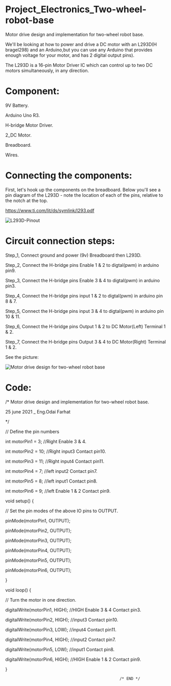 # Project_Electronics_Two-wheel-robot-base

Motor drive design and implementation for two-wheel robot base.

We'll be looking at how to power and drive a DC motor with an L293D(H brageI298) and an Arduino,but you can use any Arduino that provides enough voltage for your motor, and has 2 digital output pins).

The L293D is a 16-pin Motor Driver IC which can control up to two DC motors simultaneously, in any direction.


#  Component:

  9V Battery.
  
  Arduino Uno R3.
  
  H-bridge Motor Driver.

  2_DC Motor.
  
  Breadboard.
  
  Wires.

#  Connecting the components:

First, let's hook up the components on the breadboard. Below you'll see a pin diagram of the L293D - note the location of each of the pins, relative to the notch at the top.

https://www.ti.com/lit/ds/symlink/l293.pdf

![L293D-Pinout](https://user-images.githubusercontent.com/56201060/123439480-78ba6380-d5da-11eb-83e0-5c08f576a341.png)


#  Circuit connection steps:


Step_1, Connect ground and power (9v) Breadboard then L293D.

Step_2, Connect the H-bridge pins Enable 1 & 2 to digtal(pwm) in arduino pin9.

Step_3, Connect the H-bridge pins Enable 3 & 4 to digtal(pwm) in arduino pin3.

Step_4, Connect the H-bridge pins input 1 & 2 to digtal(pwm) in arduino pin 8 & 7.

Step_5, Connect the H-bridge pins input 3 & 4 to digtal(pwm) in arduino pin 10 & 11.

Step_6, Connect the H-bridge pins Output 1 & 2 to DC Motor(Left)  Terminal 1 & 2.

Step_7, Connect the H-bridge pins Output 3 & 4 to DC Motor(Right)  Terminal 1 & 2.

See the picture:

![Motor drive design  for two-wheel robot base](https://user-images.githubusercontent.com/56201060/123438642-976c2a80-d5d9-11eb-8513-8ec4c540c68b.png)


# Code:

/* Motor drive design and implementation for two-wheel robot base.

25 june 2021 _ Eng.Odai Farhat

*/

// Define the pin numbers

int motorPin1 = 3;     //Right Enable 3 & 4.

int motorPin2 = 10;    //Right input3 Contact pin10. 

int motorPin3 = 11;    //Right input4 Contact pin11.

int motorPin4 = 7;     //left  input2 Contact pin7.

int motorPin5 = 8;     //left  input1 Contact pin8.

int motorPin6 = 9;     //left  Enable 1 & 2 Contact pin9.


void setup() {
  
  // Set the pin modes of the above IO pins to OUTPUT.
  
  pinMode(motorPin1, OUTPUT);
  
  pinMode(motorPin2, OUTPUT);
  
  pinMode(motorPin3, OUTPUT);
  
  pinMode(motorPin4, OUTPUT);
  
  pinMode(motorPin5, OUTPUT);
  
  pinMode(motorPin6, OUTPUT);
  
}

void loop() {
  
  // Turn the motor in one direction.
  
  digitalWrite(motorPin1, HIGH);       //HIGH Enable 3 & 4 Contact pin3.
  
  digitalWrite(motorPin2, HIGH);       //input3 Contact pin10. 
  
  digitalWrite(motorPin3, LOW);        //input4 Contact pin11.
  
  digitalWrite(motorPin4, HIGH);       //input2 Contact pin7.
  
  digitalWrite(motorPin5, LOW);        //input1 Contact pin8.
  
  digitalWrite(motorPin6, HIGH);       //HIGH Enable 1 & 2 Contact pin9.
  
}

                                                      /* END */
